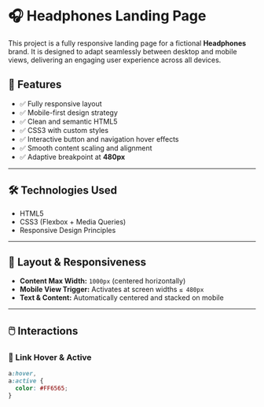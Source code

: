 # 🎧 Headphones Landing Page

This project is a fully responsive landing page for a fictional **Headphones** brand. It is designed to adapt seamlessly between desktop and mobile views, delivering an engaging user experience across all devices.



## 🔧 Features

- ✅ Fully responsive layout
- ✅ Mobile-first design strategy
- ✅ Clean and semantic HTML5
- ✅ CSS3 with custom styles
- ✅ Interactive button and navigation hover effects
- ✅ Smooth content scaling and alignment
- ✅ Adaptive breakpoint at **480px**

---

## 🛠 Technologies Used

- HTML5
- CSS3 (Flexbox + Media Queries)
- Responsive Design Principles

---

## 📐 Layout & Responsiveness

- **Content Max Width:** `1000px` (centered horizontally)
- **Mobile View Trigger:** Activates at screen widths `≤ 480px`
- **Text & Content:** Automatically centered and stacked on mobile

---

## 🖱️ Interactions

### 🔗 Link Hover & Active

```css
a:hover,
a:active {
  color: #FF6565;
}

